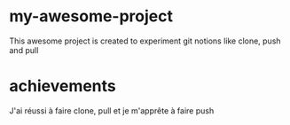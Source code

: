 # my-awesome-project
This awesome project is created to experiment git notions like clone, push and pull

# achievements
J'ai réussi à faire clone, pull et je m'apprête à faire push 